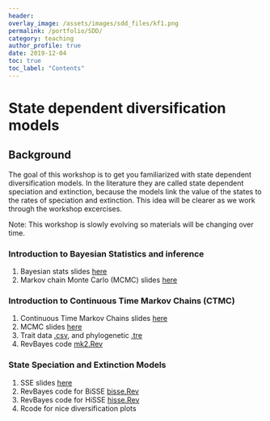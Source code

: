 ```yaml
---
header:
overlay_image: /assets/images/sdd_files/kf1.png
permalink: /portfolio/SDD/
category: teaching
author_profile: true
date: 2019-12-04
toc: true
toc_label: "Contents"
---
```


# State dependent diversification models
## Background
The goal of this workshop is to get you familiarized with state dependent diversification models. In the literature they are called state dependent speciation and extinction, because the models link the value of the states to the rates of speciation and extinction. This idea will be clearer as we work through the workshop excercises.

Note: This workshop is slowly evolving so materials will be changing over time.

### Introduction to Bayesian Statistics and inference
1. Bayesian stats slides [here](/assets/docs/bayesianstatsintro.pdf)
2. Markov chain Monte Carlo (MCMC) slides [here](/assets/docs/introMCMC.pdf)


### Introduction to Continuous Time Markov Chains (CTMC)
1. Continuous Time Markov Chains slides [here](/assets/docs/introCTMC.pdf)
2. MCMC slides [here](/assets/docs/introCTMC.pd)
2. Trait data [.csv](/assets/docs/pole_datadis.csv), and phylogenetic [.tre](/assets/docs/poleult.tre)
3. RevBayes code [mk2.Rev](/assets/docs/mk2.Rev)

### State Speciation and Extinction Models
1. SSE slides [here](/assets/docs/introSSE.pdf)
2. RevBayes code  for BiSSE [bisse.Rev](/assets/docs/bisse.Rev)
3. RevBayes code for HiSSE [hisse.Rev](/assets/docs/hisse.Rev)
4. Rcode for nice diversification plots
